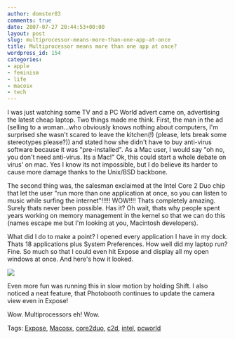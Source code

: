 ```yaml
---
author: domster83
comments: true
date: 2007-07-27 20:44:53+00:00
layout: post
slug: multiprocessor-means-more-than-one-app-at-once
title: Multiprocessor means more than one app at once?
wordpress_id: 154
categories:
- apple
- feminism
- life
- macosx
- tech
---
```


I was just watching some TV and a PC World advert came on, advertising the latest cheap laptop.
Two things made me think. First, the man in the ad (selling to a woman...who obviously knows nothing about computers, I'm surprised she wasn't scared to leave the kitchen(!) (please, lets break some stereotypes please?)) and stated how she didn't have to buy anti-virus software because it was "pre-installed". As a Mac user, I would say "oh no, you don't need anti-virus. Its a Mac!"
Ok, this could start a whole debate on virus' on mac. Yes I know its not impossible, but I do believe its harder to cause more damage thanks to the Unix/BSD backbone.




The second thing was, the salesman exclaimed at the Intel Core 2 Duo chip that let the user "run more than one application at once, so you can listen to music while surfing the internet"!!!!! WOW!!!! Thats completely amazing. Surely thats never been possible. Has it? Oh wait, thats why people spent years working on memory management in the kernel so that we can do this (names escape me but I'm looking at you, Macintosh developers).




What did I do to make a point? I opened every application I have in my dock. Thats 18 applications plus System Preferences. How well did my laptop run? Fine. So much so that I could even hit Expose and display all my open windows at once. And here's how it looked.




[![](http://farm2.static.flickr.com/1250/920010492_15320f903a.jpg?v=0)](http://www.flickr.com/photos/58248510@N00/920010492/)




Even more fun was running this in slow motion by holding Shift.  I also noticed a neat feature, that Photobooth continues to update the camera view even in Expose!




Wow. Multiprocessors eh!  Wow.




Tags: [Expose](http://technorati.com/tags/expose), [Macosx](http://technorati.com/tags/macosx), [core2duo](http://technorati.com/tags/core2duo), [c2d](http://technorati.com/tags/c2d), [intel](http://technorati.com/tags/intel), [pcworld](http://technorati.com/tags/pcworld)
